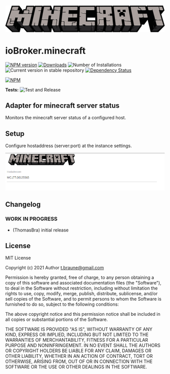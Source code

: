 ![Logo](admin/minecraft_large.png)
# ioBroker.minecraft

[![NPM version](https://img.shields.io/npm/v/iobroker.minecraft.svg)](https://www.npmjs.com/package/iobroker.minecraft)
[![Downloads](https://img.shields.io/npm/dm/iobroker.minecraft.svg)](https://www.npmjs.com/package/iobroker.minecraft)
![Number of Installations](https://iobroker.live/badges/minecraft-installed.svg)
![Current version in stable repository](https://iobroker.live/badges/minecraft-stable.svg)
[![Dependency Status](https://img.shields.io/david/ThomasBra/iobroker.minecraft.svg)](https://david-dm.org/ThomasBra/iobroker.minecraft)

[![NPM](https://nodei.co/npm/iobroker.minecraft.png?downloads=true)](https://nodei.co/npm/iobroker.minecraft/)

**Tests:** ![Test and Release](https://github.com/ThomasBra/ioBroker.minecraft/workflows/Test%20and%20Release/badge.svg)

## Adapter for minecraft server status

Monitors the minecraft server status of a configured host.

## Setup

Configure hostaddress (server:port) at the instance settings.

![Logo](admin/cfg.png)

## Changelog
<!--
	Placeholder for the next version (at the beginning of the line):
	### **WORK IN PROGRESS**
-->

### **WORK IN PROGRESS**
* (ThomasBra) initial release

## License
MIT License

Copyright (c) 2021 Author <t.braune@gmail.com>

Permission is hereby granted, free of charge, to any person obtaining a copy
of this software and associated documentation files (the "Software"), to deal
in the Software without restriction, including without limitation the rights
to use, copy, modify, merge, publish, distribute, sublicense, and/or sell
copies of the Software, and to permit persons to whom the Software is
furnished to do so, subject to the following conditions:

The above copyright notice and this permission notice shall be included in all
copies or substantial portions of the Software.

THE SOFTWARE IS PROVIDED "AS IS", WITHOUT WARRANTY OF ANY KIND, EXPRESS OR
IMPLIED, INCLUDING BUT NOT LIMITED TO THE WARRANTIES OF MERCHANTABILITY,
FITNESS FOR A PARTICULAR PURPOSE AND NONINFRINGEMENT. IN NO EVENT SHALL THE
AUTHORS OR COPYRIGHT HOLDERS BE LIABLE FOR ANY CLAIM, DAMAGES OR OTHER
LIABILITY, WHETHER IN AN ACTION OF CONTRACT, TORT OR OTHERWISE, ARISING FROM,
OUT OF OR IN CONNECTION WITH THE SOFTWARE OR THE USE OR OTHER DEALINGS IN THE
SOFTWARE.